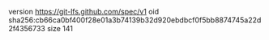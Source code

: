 version https://git-lfs.github.com/spec/v1
oid sha256:cb66ca0bf400f28e01a3b74139b32d920ebdbcf0f5bb8874745a22d2f4356733
size 141
